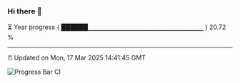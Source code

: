 ### Hi there 👋

⏳ Year progress { ██████▁▁▁▁▁▁▁▁▁▁▁▁▁▁▁▁▁▁▁▁▁▁▁▁ } 20.72 %

---

⏰ Updated on Mon, 17 Mar 2025 14:41:45 GMT

![Progress Bar CI](https://github.com/IshwaranRudhara/GIT-ACTION/workflows/Progress%20Bar%20CI/badge.svg)
